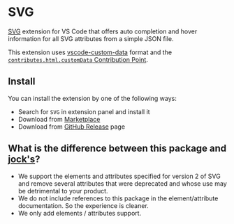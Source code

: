 # SVG

[SVG](https://developer.mozilla.org/es/docs/Web/SVG) extension for VS Code that offers auto completion and hover information for all SVG attributes from a simple JSON file.

This extension uses [vscode-custom-data](https://github.com/microsoft/vscode-custom-data) format and the [`contributes.html.customData` Contribution Point](https://code.visualstudio.com/api/extension-guides/custom-data-extension).

## Install

You can install the extension by one of the following ways:

- Search for `SVG` in extension panel and install it
- Download from [Marketplace](https://marketplace.visualstudio.com/items?itemName=michijs.vscode-svg)
- Download from [GitHub Release](https://github.com/michijs/vscode-svg/releases) page

## What is the difference between this package and [jock's](https://marketplace.visualstudio.com/items?itemName=jock.svg)?
- We support the elements and attributes specified for version 2 of SVG and remove several attributes that were deprecated and whose use may be detrimental to your product.
- We do not include references to this package in the element/attribute documentation. So the experience is cleaner.
- We only add elements / attributes support.
